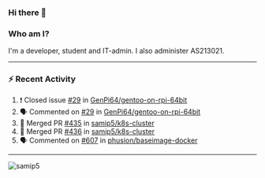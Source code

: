 ### Hi there 👋

### Who am I?
I'm a developer, student and IT-admin. I also administer AS213021.

---
### :zap: Recent Activity
<!--START_SECTION:activity-->
1. ❗️ Closed issue [#29](https://github.com/GenPi64/gentoo-on-rpi-64bit/issues/29) in [GenPi64/gentoo-on-rpi-64bit](https://github.com/GenPi64/gentoo-on-rpi-64bit)
2. 🗣 Commented on [#29](https://github.com/GenPi64/gentoo-on-rpi-64bit/issues/29) in [GenPi64/gentoo-on-rpi-64bit](https://github.com/GenPi64/gentoo-on-rpi-64bit)
3. 🎉 Merged PR [#435](https://github.com/samip5/k8s-cluster/pull/435) in [samip5/k8s-cluster](https://github.com/samip5/k8s-cluster)
4. 🎉 Merged PR [#436](https://github.com/samip5/k8s-cluster/pull/436) in [samip5/k8s-cluster](https://github.com/samip5/k8s-cluster)
5. 🗣 Commented on [#607](https://github.com/phusion/baseimage-docker/issues/607) in [phusion/baseimage-docker](https://github.com/phusion/baseimage-docker)
<!--END_SECTION:activity-->
---

<img align="center" src="https://github-readme-stats.vercel.app/api?username=samip5&show_icons=true" alt="samip5" />
